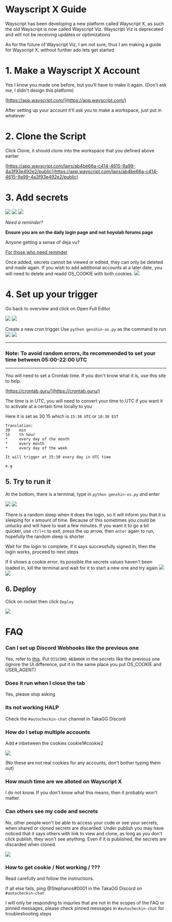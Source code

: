 # Wayscript X Guide

Wayscript has been developing a new platform called Wayscript X, as such the old Wayscript is now called Wayscript Viz. Wayscript Viz is deprecated and will not be receiving updates or optimizations

As for the future of Wayscript Viz, I am not sure, thus I am making a guide for Wayscript X, without further ado lets get started

# 1. Make a Wayscript X Account
Yes I know you made one before, but you'll have to make it again. (Don't ask me, I didn't design this platform)

[https://app.wayscript.com/](https://app.wayscript.com/)

After setting up your account it'll ask you to make a workspace, just put in whatever

# 2. Clone the Script
Click Clone, it should clone into the workspace that you defined above earlier

[https://app.wayscript.com/lairs/ab4be66a-c414-4615-9a99-4a3f93e492e2/public](https://app.wayscript.com/lairs/ab4be66a-c414-4615-9a99-4a3f93e492e2/public)

# 3. Add secrets
![](https://i.imgur.com/99OrdMG.png)
![](https://i.imgur.com/rkA7aEM.png)
![](https://i.imgur.com/MaBQpkY.png)

*Need a reminder?*

**Ensure you are on the daily login page and not hoyolab forums page**

Anyone getting a sense of deja vu?

[For those who need reminder](https://am-steph.github.io/wayscript-login-helper/#4-set-up-the-secrets)


Once added, secrets cannot be viewed or edited, they can only be deleted and made again. If you wish to add additional accounts at a later date, you will need to delete and readd OS_COOKIE with both cookies.
![](https://i.imgur.com/KbG0E9b.png)

# 4. Set up your trigger

Go back to overview and click on Open Full Editor

![](https://i.imgur.com/bRwBU0i.png)
![](https://i.imgur.com/ub4Ti1F.png)

Create a new cron trigger
Use `python genshin-os.py` as the command to run
![](https://i.imgur.com/IV0iLu0.png)
![](https://i.imgur.com/Q2vgn3z.png)

***
### Note: To avoid random errors, its recommended to set your time between 05:00-22:00 UTC 
***

You will need to set a Crontab time. If you don't know what it is, use this site to help.

[https://crontab.guru/](https://crontab.guru/)

The time is in UTC, you will need to convert your time to UTC if you want it to activate at a certain time locally to you

Here it is set as 30 15 which is `15:30 UTC` or `10:30 EST` 

```
Translation:
30    min
15    th hour
*     every day of the month
*     every month
*     every day of the week

It will trigger at 15:30 every day in UTC time
```
```
e.g

```

## 5. Try to run it

At the bottom, there is a terminal, type in `python genshin-os.py` and enter

![](https://i.imgur.com/y1cICkF.png)
![](https://i.imgur.com/lnC9NoA.png)

There is a random sleep when it does the login, so it will inform you that it is sleeping for x amount of time. Because of this sometimes you could be unlucky and will have to wait a few minutes. If you want it to go a bit quicker, use `ctrl+c` to exit, press the up arrow, then `enter` again to run, hopefully the random sleep is shorter

Wait for the login to complete, if it says successfully signed in, then the login works, proceed to next steps

If it shows a cookie error, its possible the secrets values haven't been loaded in, kill the terminal and wait for it to start a new one and try again
![](https://i.imgur.com/MR81xwE.png)
![](https://i.imgur.com/sqnEmfv.png)

## 6. Deploy
Click on rocket then click `Deploy`

![](https://i.imgur.com/UJbdZLF.png)

# FAQ

### Can I set up Discord Webhooks like the previous one
Yes, refer to [this](https://am-steph.github.io/wayscript-login-helper/#discord-webhooks).  Put `DISCORD_WEBHOOK` in the secrets like the previous one (ignore the UI difference, put it in the same place you put OS_COOKIE and USER_AGENT)

### Does it run when I close the tab
Yes, please stop asking

### Its not working HALP
Check the `#autocheckin-chat` channel in TakaGG Discord

### How do I setup multiple accounts
Add `#` inbetween the cookies cookie1#cookie2

![](https://i.imgur.com/kYRZlF1.png)

(No these are not real cookies for any accounts, don't bother typing them out)

### How much time are we alloted on Wayscript X

I do not know. If you don't know what this means, then it probably won't matter.

### Can others see my code and secrets
No, other people won't be able to access your code or see your secrets, when shared or cloned secrets are discarded. Under publish you may have noticed that it says others with link to view and clone, as long as you don't click publish, they won't see anything. Even if it is published, the secrets are discarded when cloned.

![](https://i.imgur.com/wbw6CET.png)

### How to get cookie / Not working / ???

Read carefully and follow the instructions.

If all else fails, ping @Stephanos#0001 in the TakaGG Discord on `#autocheckin-chat`

I will only be responding to inquries that are not in the scopes of the FAQ or pinned messages, please check pinned messages in `#autocheckin-chat` for troubleshooting steps



